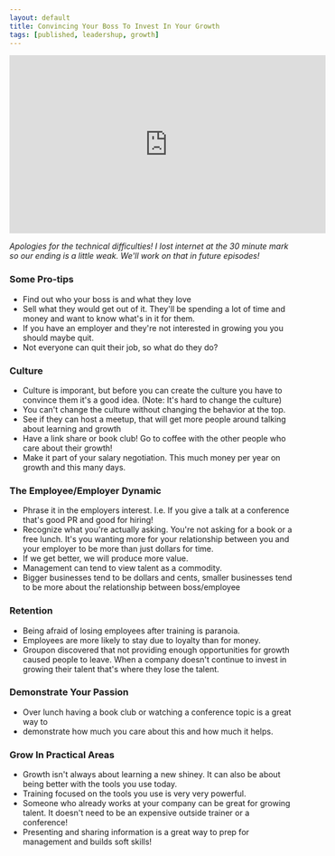 ```yaml
---
layout: default
title: Convincing Your Boss To Invest In Your Growth
tags: [published, leadershup, growth]
---
```


<iframe width="560" height="315" src="http://www.youtube.com/embed/vUR80FLP9Os" frameborder="0">
</iframe>


<em>Apologies for the technical difficulties! I lost internet at the 30 minute
mark so our ending is a little weak. We'll work on that in future episodes!</em>

### Some Pro-tips
* Find out who your boss is and what they love
* Sell what they would get out of it. They'll be spending a lot of time and
  money and want to know what's in it for them.
* If you have an employer and they're not interested in growing you you should
  maybe quit.
* Not everyone can quit their job, so what do they do?

### Culture
* Culture is imporant, but before you can create the culture you have to
  convince them it's a good idea. (Note: It's hard to change the culture)
* You can't change the culture without changing the behavior at the top.
* See if they can host a meetup, that will get more people around talking about
  learning and growth
* Have a link share or book club! Go to coffee with the other people who care
  about their growth!
* Make it part of your salary negotiation. This much money per year on growth
  and this many days.

### The Employee/Employer Dynamic
* Phrase it in the employers interest. I.e. If you give a talk at a conference
  that's good PR and good for hiring!
* Recognize what you're actually asking. You're not asking for a book or a free
  lunch. It's you wanting more for your relationship between you and your
  employer to be more than just dollars for time.
* If we get better, we will produce more value.
* Management can tend to view talent as a commodity. 
* Bigger businesses tend to be dollars and cents, smaller businesses tend to be
  more about the relationship between boss/employee

### Retention
* Being afraid of losing employees after training is paranoia.
* Employees are more likely to stay due to loyalty than for money.
* Groupon discovered that not providing enough opportunities for growth caused
  people to leave. When a company doesn't continue to invest in growing their
  talent that's where they lose the talent.

### Demonstrate Your Passion
* Over lunch having a book club or watching a conference topic is a great way to
* demonstrate how much you care about this and how much it helps.


### Grow In Practical Areas
* Growth isn't always about learning a new shiney. It can also be about being
  better with the tools you use today.
* Training focused on the tools you use is very very powerful.
* Someone who already works at your company can be great for growing talent. It
  doesn't need to be an expensive outside trainer or a conference!
* Presenting and sharing information is a great way to prep  for management and
  builds soft skills!
